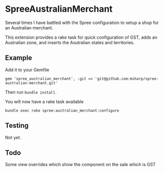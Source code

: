 # SpreeAustralianMerchant

Several times I have battled with the Spree configuration to setup a shop for an Australian merchant.

This extension provides a rake task for quick configuration of GST, adds an Australian zone, and inserts the Asutralian states and territories.


## Example

Add it to your Gemfile

    gem 'spree_australian_merchant', :git => 'git@github.com:msharp/spree-australian-merchant.git'

Then run `bundle install`.

You will now have a rake task available

    bundle exec rake spree:australian_merchant:configure

## Testing

Not yet.

## Todo

Some view overrides which show the component on the sale which is GST


